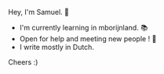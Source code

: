 Hey, I'm Samuel. :wave:

- I'm currently learning in mborijnland. :books:
- Open for help and meeting new people ! :speech_balloon:
- I write mostly in Dutch.

Cheers :)
